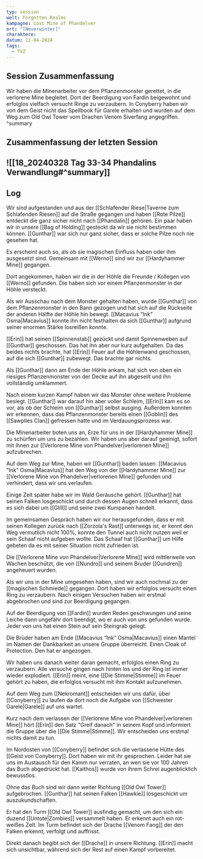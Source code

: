 ```yaml
---
typ: session
welt: Forgotten Realms
kampagne: Lost Mine of Phandelver
ort: "[Neverwinter]"
charaktere: 
datum: 11-04-2024
tags:
  - TVZ
---
```

## Session Zusammenfassung

Wir haben die Minenarbeiter vor dem Pflanzenmonster gerettet, in die verlorene Mine begleitet. Dort der Beerdigung von Fardin beigewohnt und erfolglos vielfach versucht Ringe zu verzaubern. In Conyberry haben wir von dem Geist nicht das Spellbook für Garele erhalten und wurden auf dem Weg zum Old Owl Tower vom Drachen Venom Siverfang angegriffen.
^summary

## Zusammenfassung der letzten Session

![[18_20240328 Tag 33-34 Phandalins Verwandlung#^summary]]
---

## Log

Wir sind aufgestanden und aus der [[Schlafender Riese|Taverne zum Schlafenden Riesen]] auf die Straße gegangen und haben [[Rote Pilze]] entdeckt die ganz sicher nicht nach [[Phandalin]] gehören. Ein paar haben wir in unsere [[Bag of Holding]] gesteckt da wir sie nicht bestimmen können. [[Gunthar]] war sich nur ganz sicher, dass er solche Pilze noch nie gesehen hat.

Es erscheint auch so, als ob sie magischen Einfluss haben oder ihm ausgesetzt sind. Gemeinsam mit [[Werno]] sind wir zur [[Hardyhammer Mine]] gegangen.

Dort angekommen, haben wir die in der Höhle die Freunde / Kollegen von [[Werno]] gefunden. Die haben sich vor einem Pflanzenmonster in der Höhle versteckt.

Als wir Ausschau nach dem Monster gehalten haben, wurde [[Gunthar]] von dem Pflanzenmonster in den Bann gezogen und hat sich auf die Rückseite der anderen Hälfte der Höhle hin bewegt. [[Macavius “Ink“ Osma|Macavius]] konnte ihn nicht festhalten da sich [[Gunthar]] aufgrund seiner enormen Stärke losreißen konnte.

[[Erin]] hat seinen [[Spinnenstab]] gezückt und damit Spinnenweben auf [[Gunthar]] geschossen. Das hat ihn aber nur kurz aufgehalten. Da das beides nichts brachte, hat [[Erin]] Feuer auf die Höhlenwand geschossen, auf die sich [[Gunthar]] zubewegt. Das brachte gar nichts.

Als [[Gunthar]] dann am Ende der Höhle ankam, hat sich von oben ein riesiges Pflanzenmonster von der Decke auf ihn abgeseilt und ihn vollständig umklammert.

Nach einem kurzen Kampf haben wir das Monster ohne weitere Probleme besiegt. [[Gunthar]] war darauf hin aber voller Schleim, [[Erin]] kam es so vor, als ob der Schleim von [[Gunthar]] selbst ausging. Außerdem konnten wir erkennen, dass das Pflanzenmonster bereits einen [[Goblin]] des [[Sawplies Clan]] gefressen hatte und im Verdauungsprozess war.

Die Minenarbeiter boten uns an, Erze für uns in der [[Hardyhammer Mine]] zu schürfen um uns zu bezahlen. Wir haben uns aber darauf geeinigt, sofort mit ihnen zur [[Verlorene Mine von Phandelver|verlorenen Mine]] aufzubrechen.

Auf dem Weg zur Mine, haben wir [[Gunthar]] baden lassen. [[Macavius “Ink“ Osma|Macavius]] hat den Weg von der [[Hardyhammer Mine]] zur [[Verlorene Mine von Phandelver|verlorenen Mine]] gefunden und verhindert, dass wir uns verlaufen.

Einige Zeit später habe wir im Wald Geräusche gehört. [[Gunthar]] hat seinen Falken losgeschickt und durch dessen Augen schnell erkannt, dass es sich dabei um [[Glill]] und seine zwei Kumpanen handelt.

Im gemeinsamen Gespräch haben wir nur herausgefunden, dass er mit seinen Kollegen zurück nach [[Zorzola's Rast]] unterwegs ist, er kennt den Weg vermutlich nicht 100%, konnte den Tunnel auch nicht nutzen weil er sein Schaaf nicht aufgeben wollte. Das Schaaf hat [[Gunthar]] um Hilfe gebeten da es mit seiner Situation nicht zufrieden ist.

Die [[Verlorene Mine von Phandelver|Verlorene Mine]] wird mittlerweile von Wachen beschützt, die von [[Nundro]] und seinem Bruder [[Gundren]] angeheuert wurden.

Als wir uns in der Mine umgesehen haben, sind wir auch nochmal zu der [[magischen Schmiede]] gegangen. Dort haben wir erfolglos versucht einen Ring zu verzaubern. Nach einigen Versuchen haben wir erstmal abgebrochen und sind zur Beerdigung gegangen.

Auf der Beerdigung von [[Fardin]] wurden Reden geschwungen und seine Leiche dann ungefähr dort beerdigt, wo er auch von uns gefunden wurde. Jeder von uns hat einen Stein auf sein Steingrab gelegt.

Die Brüder haben am Ende [[Macavius “Ink“ Osma|Macavius]] einen Mantel im Namen der Dankbarkeit an unsere Gruppe überreicht. Einen Cloak of Protection. Den hat er angezogen.

Wir haben uns danach weiter daran gemacht, erfolglos einen Ring zu verzaubern. Alle versuche gingen nach hinten los und der Ring ist immer wieder explodiert. [[Erin]] meint, eine [[Die Stimme|Stimme]] im Feuer gehört zu haben, die erfolglos versucht mit ihm Kontakt aufzunehmen.

Auf dem Weg zum [[Nekromant]] entscheiden wir uns dafür, über [[Conyberry]] zu laufen da dort noch die Aufgabe von [[Schwester Garele|Garele]] auf uns wartet.

Kurz nach dem verlassen der [[Verlorene Mine von Phandelver|verlorenen Mine]] hört [[Erin]] den Satz "Greif danach" in seinem Kopf und informiert die Gruppe über die [[Die Stimme|Stimme]]. Wir entscheiden uns erstmal nichts damit zu tun.

Im Nordosten von [[Conyberry]] befindet sich die verlassene Hütte des [[Geist von Conyberry]]. Dort haben wir mit ihr gesprochen. Leider hat sie uns im Austausch für den Kamm nur verraten, an wen sie vor 100 Jahren das Buch abgedrückt hat. [[Kaithos]] wurde von ihrem Schrei augenblicklich bewusstlos.

Ohne das Buch sind wir dann weiter Richtung [[Old Owl Tower]] aufgebrochen. [[Gunthar]] hat seinen Falken [[Hawkie]] losgeschickt um auszukundschaften. 

Er hat den Turm [[Old Owl Tower]] ausfindig gemacht, um den sich ein duzend [[Untote|Zombies]] versammelt haben. Er erkennt auch ein rot-weißes Zelt. Im Turm befindet sich der Drache [[Venom Fang]] der den Falken erkennt, verfolgt und auffrisst.

Direkt danach begibt sich der [[Drache]] in unsere Richtung. [[Erin]] macht sich unsichtbar, während sich der Rest auf einen Kampf vorbereitet.
